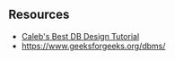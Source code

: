 ## Resources
- [Caleb's Best DB Design Tutorial](https://www.youtube.com/watch?v=h0j0QN2b57M&list=PL_c9BZzLwBRK0Pc28IdvPQizD2mJlgoID)
- https://www.geeksforgeeks.org/dbms/